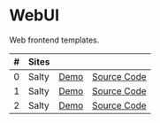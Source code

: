 # WebUI
Web frontend templates.

|#  |Sites  |      |         |
|---|-------|------|---------|
|0  | Salty | [Demo](https://htmujahid.github.io/WebUI/Salty) | [Source Code](https://github.com/htmujahid/WebUI/tree/main/Salty)|
|1  | Salty | [Demo](https://htmujahid.github.io/WebUI/UProtect) | [Source Code](https://github.com/htmujahid/WebUI/tree/main/UProtect)|
|2  | Salty | [Demo](https://htmujahid.github.io/WebUI/Salty) | [Source Code](https://github.com/htmujahid/WebUI/tree/main/Salty)|
